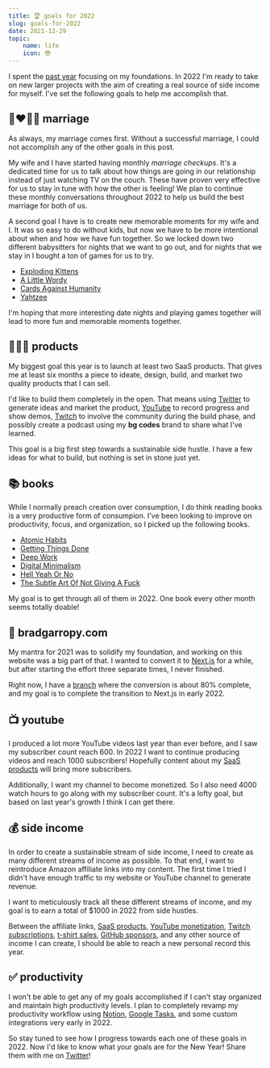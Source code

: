 ```yaml
---
title: 🏆 goals for 2022
slug: goals-for-2022
date: 2021-12-29
topic:
    name: life
    icon: 😎
---
```


I spent the [past year][2021] focusing on my foundations. In 2022 I'm ready to take on new larger projects with the aim of creating a real source of side income for myself. I've set the following goals to help me accomplish that.

## 👩‍❤️‍💋‍👨 marriage

As always, my marriage comes first. Without a successful marriage, I could not accomplish any of the other goals in this post.

My wife and I have started having monthly _marriage checkups_. It's a dedicated time for us to talk about how things are going in our relationship instead of just watching TV on the couch. These have proven very effective for us to stay in tune with how the other is feeling! We plan to continue these monthly conversations throughout 2022 to help us build the best marriage for both of us.

A second goal I have is to create new memorable moments for my wife and I. It was so easy to do without kids, but now we have to be more intentional about when and how we have fun together. So we locked down two different babysitters for nights that we want to go out, and for nights that we stay in I bought a ton of games for us to try.

-   [Exploding Kittens][exploding-kittens]
-   [A Little Wordy][a-little-wordy]
-   [Cards Against Humanity][cards-against-humanity]
-   [Yahtzee][yahtzee]

I'm hoping that more interesting date nights and playing games together will lead to more fun and memorable moments together.

## 👨🏼‍💻 products

My biggest goal this year is to launch at least two SaaS products. That gives me at least six months a piece to ideate, design, build, and market two quality products that I can sell.

I'd like to build them completely in the open. That means using [Twitter][twitter] to generate ideas and market the product, [YouTube][youtube] to record progress and show demos, [Twitch][twitch] to involve the community during the build phase, and possibly create a podcast using my **bg codes** brand to share what I've learned.

This goal is a big first step towards a sustainable side hustle. I have a few ideas for what to build, but nothing is set in stone just yet.

## 📚 books

While I normally preach creation over consumption, I do think reading books is a very productive form of consumpion. I've been looking to improve on productivity, focus, and organization, so I picked up the following books.

-   [Atomic Habits][atomic-habits]
-   [Getting Things Done][getting-things-done]
-   [Deep Work][deep-work]
-   [Digital Minimalism][digital-minimalism]
-   [Hell Yeah Or No][hell-yeah-or-no]
-   [The Subtle Art Of Not Giving A Fuck][not-giving-a-fuck]

My goal is to get through all of them in 2022. One book every other month seems totally doable!

## 🏡 bradgarropy.com

My mantra for 2021 was to solidify my foundation, and working on this website was a big part of that. I wanted to convert it to [Next.js][next] for a while, but after starting the effort three separate times, I never finished.

Right now, I have a [branch][branch] where the conversion is about 80% complete, and my goal is to complete the transition to Next.js in early 2022.

## 📺 youtube

I produced a lot more YouTube videos last year than ever before, and I saw my subscriber count reach 600. In 2022 I want to continue producing videos and reach 1000 subscribers! Hopefully content about my [SaaS products][saas] will bring more subscribers.

Additionally, I want my channel to become monetized. So I also need 4000 watch hours to go along with my subscriber count. It's a lofty goal, but based on last year's growth I think I can get there.

## 💰 side income

In order to create a sustainable stream of side income, I need to create as many different streams of income as possible. To that end, I want to reintroduce Amazon affiliate links into my content. The first time I tried I didn't have enough traffic to my website or YouTube channel to generate revenue.

I want to meticulously track all these different streams of income, and my goal is to earn a total of $1000 in 2022 from side hustles.

Between the affiliate links, [SaaS products][saas], [YouTube monetization][youtube], [Twitch subscriptions][twitch], [t-shirt sales][store], [GitHub sponsors][sponsors], and any other source of income I can create, I should be able to reach a new personal record this year.

## ✅ productivity

I won't be able to get any of my goals accomplished if I can't stay organized and maintain high productivity levels. I plan to completely revamp my productivity workflow using [Notion][notion], [Google Tasks][google-tasks], and some custom integrations very early in 2022.

So stay tuned to see how I progress towards each one of these goals in 2022. Now I'd like to know what your goals are for the New Year! Share them with me on [Twitter][twitter]!

[2021]: /blog/goals-for-2021
[twitter]: https://twitter.com/bradgarropy
[youtube]: https://youtube.com/bradgarropy
[twitch]: https://twitch.tv/bradgarropy
[atomic-habits]: https://www.amazon.com/Atomic-Habits-Proven-Build-Break/dp/0735211299
[getting-things-done]: https://www.amazon.com/Getting-Things-Done-Stress-free-Productivity/dp/0349408947
[deep-work]: https://www.amazon.com/Deep-Work-Focused-Success-Distracted/dp/1455586692
[digital-minimalism]: https://www.amazon.com/Digital-Minimalism-Choosing-Focused-Noisy/dp/0525536515
[hell-yeah-or-no]: https://sive.rs/n
[not-giving-a-fuck]: https://www.amazon.com/Subtle-Art-Not-Giving-Counterintuitive/dp/0062457713
[next]: https://nextjs.org
[exploding-kittens]: https://www.amazon.com/Exploding-Kittens-LLC-EKG-ORG1-1-Card/dp/B010TQY7A8
[a-little-wordy]: https://www.amazon.com/Little-Exploding-Kittens-Clever-Scramble/dp/B08Z785NKH
[cards-against-humanity]: https://www.amazon.com/Cards-Against-Humanity-LLC-CAHUS/dp/B004S8F7QM
[yahtzee]: https://www.amazon.com/Hasbro-Gaming-00950-Yahtzee/dp/B00TLEMRKM
[notion]: https://www.notion.so
[google-tasks]: https://play.google.com/store/apps/details?id=com.google.android.apps.tasks&hl=en_US&gl=US
[branch]: https://github.com/bradgarropy/bradgarropy.com/tree/next
[saas]: #-products
[store]: https://bradgarropy.com/store
[sponsors]: https://bradgarropy.com/sponsor
